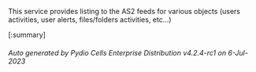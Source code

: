 






This service provides listing to the AS2 feeds for various objects (users activities, user alerts, files/folders activities, etc...)

[:summary]

###### Auto generated by Pydio Cells Enterprise Distribution v4.2.4-rc1 on 6-Jul-2023
